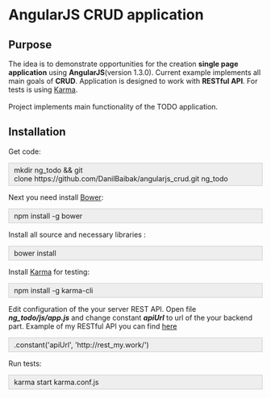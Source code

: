 <h1><strong>AngularJS CRUD application</strong></h1>

<h2><strong>Purpose</strong></h2>

<p>The idea is to demonstrate opportunities for the creation <strong>single page application</strong> using <strong>AngularJS</strong>(version 1.3.0). Current example implements all main goals of&nbsp;<strong>CRUD</strong>. Application is designed to work with <strong>RESTful API</strong>. For tests is using <a href="http://karma-runner.github.io/" target="_blank">Karma</a>.<br />
<br />
Project implements main functionality of the TODO application.</p>

<h2><strong>Installation</strong></h2>

<p>Get code:</p>

<div style="background:#eee; border:1px solid #ccc; padding:5px 10px">mkdir ng_todo&nbsp;&amp;&amp;&nbsp;git clone&nbsp;https://github.com/DanilBaibak/angularjs_crud.git ng_todo&nbsp;</div>

<p>Next you need install&nbsp;<a href="http://bower.io/" target="_blank">Bower</a>:</p>

<div style="background:#eee; border:1px solid #ccc; padding:5px 10px">npm install -g bower</div>

<p>Install all source and necessary libraries :</p>

<div style="background:#eee; border:1px solid #ccc; padding:5px 10px">bower install</div>

<p>Install <a href="http://karma-runner.github.io/" target="_blank">Karma</a> for testing:</p>

<div style="background:#eee; border:1px solid #ccc; padding:5px 10px">npm install -g karma-cli</div>

<p>Edit configuration of the your server REST API. Open file <strong><em>ng_todo/js/app.js</em></strong>&nbsp;and change constant <em><strong>apiUrl</strong></em> to url of the your backend part. Example of my&nbsp;RESTful API you can find&nbsp;<a href="https://github.com/DanilBaibak/rest_api" target="_blank">here</a></p>

<div style="background:#eee; border:1px solid #ccc; padding:5px 10px">.constant(&#39;apiUrl&#39;, &#39;http://rest_my.work/&#39;)</div>

<p>Run tests:</p>

<div style="background:#eee; border:1px solid #ccc; padding:5px 10px">karma&nbsp;start karma.conf.js</div>
